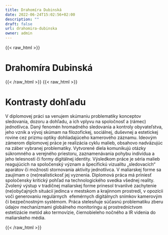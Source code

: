 ```yaml
---
title: Drahomíra Dubinská
date: 2022-06-24T15:02:56+02:00
description: ""
draft: false
url: drahomira-dubinska
owner: admin
---
```

{{< raw_html >}}
<h1 id="drahom&iacute;ra-dubinsk&aacute;">Drahom&iacute;ra Dubinsk&aacute;</h1>
{{< /raw_html >}}
<!-- SECTION BREAK -->
{{< raw_html >}}
<h1 class="b-detail__title">Kontrasty dohľadu</h1>
<p>V diplomovej pr&aacute;ci sa venujem sk&uacute;maniu problematiky konceptov sledovania, dozoru a dohľadu, a ich vplyvu na spoločnosť a (r&aacute;mec) jednotlivca. Dan&yacute; fenom&eacute;n hromadn&eacute;ho sledovania a kontroly obyvateľstva, jeho vznik a v&yacute;voj sk&uacute;mam na filozofickej, soci&aacute;lnej, du&scaron;evnej a estetickej rovine cez prizmu optiky dohliadaj&uacute;ceho kamerov&eacute;ho z&aacute;znamu. Ideov&yacute;m z&aacute;merom diplomovej pr&aacute;ce je realiz&aacute;cia cyklu malieb, obsahovo nadv&auml;zuj&uacute;c na z&aacute;ber vybranej problematiky. Vytvoren&eacute; diela komunikuj&uacute; ot&aacute;zky s&uacute;kromn&eacute;ho a verejn&eacute;ho priestoru, zaznamen&aacute;vania pohybu indiv&iacute;dua a jeho telesnosti či formy digit&aacute;lnej identity. V&yacute;sledkom pr&aacute;ce je s&eacute;ria malieb reaguj&uacute;cich na spoločensk&yacute; v&yacute;znam a &scaron;pecifick&uacute; vizualitu &bdquo;sledovac&iacute;ch&ldquo; apar&aacute;tov či možnosti stornovania aktivity jednotlivca. V maliarskej forme sa zauj&iacute;mam o (ne)realistickosť jej vyznenia. Diplomov&aacute; pr&aacute;ca m&aacute; priniesť spoločensky kritick&yacute; pohľad na technologick&eacute;ho svedka v&scaron;ednej reality. Zvolen&yacute; v&yacute;stup v tradičnej maliarskej forme prinesol trvanliv&eacute; zachytenie (ne)obyčajn&yacute;ch situ&aacute;ci&iacute; jedinca v mestskom a krajinnom prostred&iacute;, v opoz&iacute;cii voči generovaniu regul&aacute;rnych&nbsp; efem&eacute;rnych digit&aacute;lnych sn&iacute;mkov kamerov&yacute;m či bezpečnostn&yacute;m syst&eacute;mom. Pr&aacute;ca stelesňuje s&uacute;časn&uacute; problematiku zberu &uacute;dajov mechanizmami glob&aacute;lneho monitoringu aj prostredn&iacute;ctvom estetiz&aacute;cie met&oacute;d ako termov&iacute;zie, čiernobieleho nočn&eacute;ho a IR videnia do maliarskeho m&eacute;dia.</p>
{{< /raw_html >}}
